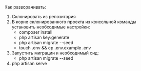 Как разворачивать:
1. Склонировать из репозитория
2. В корне склонированного проекта из консольной команды установить необходимые настройки:
    - composer install
    - php artisan key:generate
    - php artisan migrate --seed
    - touch .env && cp .env.example .env
3. Запустить миграции и необходимый сид:
    - php artisan migrate --seed
4. php artisan serve
 
